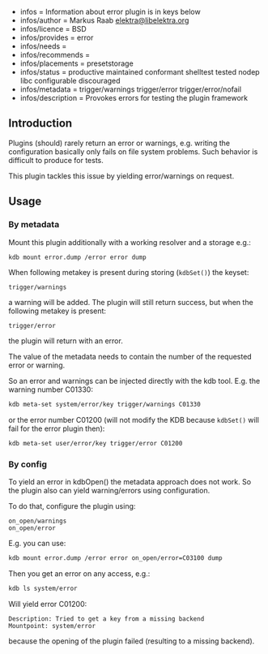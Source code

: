 - infos = Information about error plugin is in keys below
- infos/author = Markus Raab <elektra@libelektra.org>
- infos/licence = BSD
- infos/provides = error
- infos/needs =
- infos/recommends =
- infos/placements = presetstorage
- infos/status = productive maintained conformant shelltest tested nodep libc configurable discouraged
- infos/metadata = trigger/warnings trigger/error trigger/error/nofail
- infos/description = Provokes errors for testing the plugin framework

## Introduction

Plugins (should) rarely return an error or warnings, e.g. writing
the configuration basically only fails on file system problems. Such
behavior is difficult to produce for tests.

This plugin tackles this issue by yielding error/warnings on request.

## Usage

### By metadata

Mount this plugin additionally with a working resolver and a storage
e.g.:

```sh
kdb mount error.dump /error error dump
```

When following metakey is present during storing (`kdbSet()`) the keyset:

```
trigger/warnings
```

a warning will be added. The plugin will still return success, but when
the following metakey is present:

```
trigger/error
```

the plugin will return with an error.

The value of the metadata needs to contain the number of the requested
error or warning.

So an error and warnings can be injected directly with the kdb tool.
E.g. the warning number C01330:

```sh
kdb meta-set system/error/key trigger/warnings C01330
```

or the error number C01200 (will not modify the KDB because `kdbSet()` will
fail for the error plugin then):

```sh
kdb meta-set user/error/key trigger/error C01200
```

### By config

To yield an error in kdbOpen() the metadata approach does not work. So
the plugin also can yield warning/errors using configuration.

To do that, configure the plugin using:

```
on_open/warnings
on_open/error
```

E.g. you can use:

```sh
kdb mount error.dump /error error on_open/error=C03100 dump
```

Then you get an error on any access, e.g.:

```sh
kdb ls system/error
```

Will yield error C01200:

```
Description: Tried to get a key from a missing backend
Mountpoint: system/error
```

because the opening of the plugin failed (resulting to a missing
backend).

